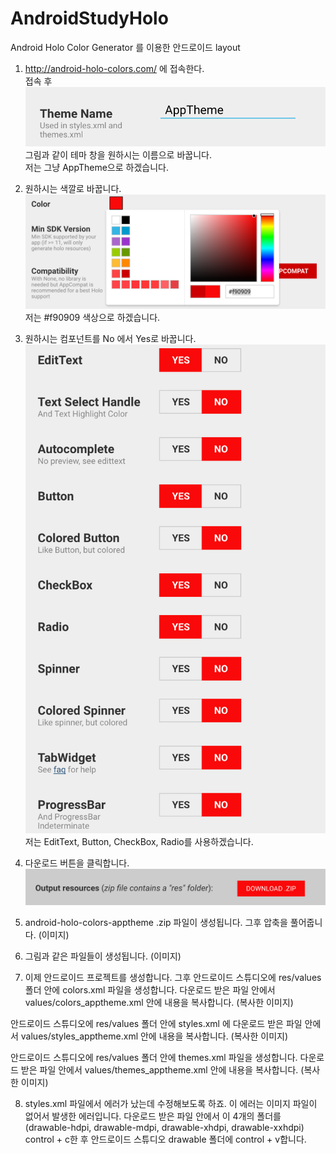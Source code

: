 # AndroidStudyHolo

Android Holo Color Generator 를 이용한 안드로이드 layout

1. http://android-holo-colors.com/ 에 접속한다. </br>
접속 후 </br>
![Alt Text](https://github.com/ChunggiLee/AndroidStudyHolo/blob/master/Theme%20Name.png) </br>
그림과 같이 테마 창을 원하시는 이름으로 바꿉니다.</br>
저는 그냥 AppTheme으로 하겠습니다.

2. 원하시는 색깔로 바꿉니다.</br>
![Alt Text](https://github.com/ChunggiLee/AndroidStudyHolo/blob/master/Select%20Color.png) </br>
저는 #f90909 색상으로 하겠습니다.</br>

3. 원하시는 컴포넌트를 No 에서 Yes로 바꿉니다. </br>
![Alt Text](https://github.com/ChunggiLee/AndroidStudyHolo/blob/master/Check%20Component.png) </br>
저는 EditText, Button, CheckBox, Radio를 사용하겠습니다. </br>

4. 다운로드 버튼을 클릭합니다.</br>
![Alt Text](https://github.com/ChunggiLee/AndroidStudyHolo/blob/master/Download.png) </br>

5. android-holo-colors-apptheme .zip 파일이 생성됩니다. 그후 압축을 풀어줍니다.
(이미지)

6. 그림과 같은 파일들이 생성됩니다.
(이미지)

7. 이제 안드로이드 프로젝트를 생성합니다.
그후 안드로이드 스튜디오에 res/values 폴더 안에 colors.xml 파일을 생성합니다.
다운로드 받은 파일 안에서 values/colors_apptheme.xml 안에 내용을 복사합니다.
(복사한 이미지)

안드로이드 스튜디오에 res/values 폴더 안에 styles.xml 에 다운로드 받은 파일 안에서 values/styles_apptheme.xml 안에 내용을 복사합니다.
(복사한 이미지)

안드로이드 스튜디오에 res/values 폴더 안에 themes.xml 파일을 생성합니다.
다운로드 받은 파일 안에서 values/themes_apptheme.xml 안에 내용을 복사합니다.
(복사한 이미지)

8. styles.xml 파일에서 에러가 났는데 수정해보도록 하죠.
이 에러는 이미지 파일이 없어서 발생한 에러입니다.
다운로드 받은 파일 안에서 이 4개의 폴더를 (drawable-hdpi, drawable-mdpi, drawable-xhdpi, drawable-xxhdpi) control + c한 후 안드로이드 스튜디오 drawable 폴더에 control + v합니다.



